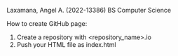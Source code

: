 Laxamana, Angel A. (2022-13386)
BS Computer Science

How to create GitHub page:
1. Create a repository with <repository_name>.io
2. Push your HTML file as index.html

